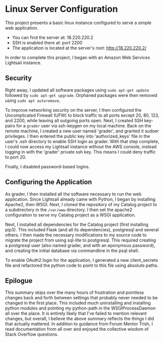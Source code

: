 # Linux Server Configuration

This project presents a basic linux instance configured to serve a simple web application.

* You can find the server at: 18.220.220.2
* SSH is enabled there at: port 2200
* The application is located at the server's root: http://18.220.220.2/

In order to complete this project, I began with an Amazon Web Services Lightsail instance. 

## Security

Right away, I updated all software packages using `sudo apt-get update` followed by `sudo apt-get upgrade`. Orphaned packages were then removed using `sudo apt autoremove`.

To improve networking security on the server, I then configured the Uncomplicated Firewall (UFW) to block traffic to all ports except 20, 80, 123, and 2200, while leaving all outgoing ports open. Next, I created SSH key-pairs for a `grader` user via ssh-keygen on my local machine. Back on the remote machine, I created a new user named 'grader', and granted it sudoer privileges. I then entered the public key into 'authorized_keys' file in the user's .ssh directory to enable SSH login as grader. With that step complete, I could now access my Lightsail instance without the AWS console, instead logging in with the 'grader' private ssh key. This means I could deny traffic to port 20.

Finally, I disabled password-based logins.

## Configuring the Application

As grader, I then installed all the software necessary to run the web application. Since Lightsail already came with Python, I began by installing Apache2, then WSGI. Next, I cloned the repository of my Catalog project to a subdirectory in the `/var/www` directory. I then set the apache2 configuration to serve my Catalog project as a WSGI application.

Next, I installed all dependencies for the Catalog project (first installing pip3). This included Flask (and all its dependencies), postgresql and several others. I then made the necessary modifications to my source code to migrate the project from using sql-lite to postgresql. This required creating a postgresql user (also named grader, and with an eponymous password), and creating the initial database via commandline in the psql shell. 

To enable OAuth2 login for the application, I generated a new client_secrets file and refactored the python code to point to this file using absolute paths. 

## Epilogue

This summary skips over the many hours of frustration and pointless changes back and forth between settings that probably never needed to be changed in the first place. This included much uninstalling and installing python modules and pointing my python-path in the WSGIProcessDaemon all over the place. It is entirely likely that I've failed to mention relevant changes, but overall, I believe the above summary reflects the things I did that actually mattered. In addition to guidance from Forum Mentor Trish, I read documentation from all over and enjoyed the collective wisdom of Stack Overflow questions.

